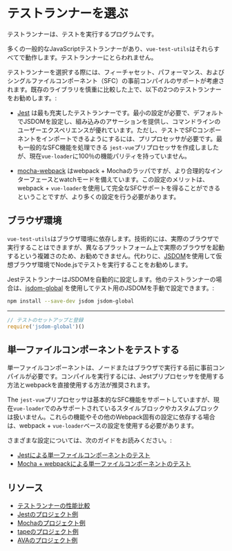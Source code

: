 # テストランナーを選ぶ

テストランナーは、テストを実行するプログラムです。

多くの一般的なJavaScriptテストランナーがあり、`vue-test-utils`はそれらすべてで動作します。テストランナーにとらわれません。

テストランナーを選択する際には、フィーチャセット、パフォーマンス、およびシングルファイルコンポーネント（SFC）の事前コンパイルのサポートが考慮されます。既存のライブラリを慎重に比較した上で、以下の2つのテストランナーをお勧めします。:

- [Jest](https://facebook.github.io/jest/docs/en/getting-started.html#content) は最も充実したテストランナーです。最小の設定が必要で、デフォルトでJSDOMを設定し、組み込みのアサーションを提供し、コマンドラインのユーザーエクスペリエンスが優れています。ただし、テストでSFCコンポーネントをインポートできるようにするには、プリプロセッサが必要です。最も一般的なSFC機能を処理できる `jest-vue`プリプロセッサを作成しましたが、現在`vue-loader`に100％の機能パリティを持っていません。

- [mocha-webpack](https://github.com/zinserjan/mocha-webpack) はwebpack + Mochaのラッパですが、より合理的なインターフェースとwatchモードを備えています。この設定のメリットは、webpack + `vue-loader`を使用して完全なSFCサポートを得ることができるということですが、より多くの設定を行う必要があります。

## ブラウザ環境

`vue-test-utils`はブラウザ環境に依存します。技術的には、実際のブラウザで実行することはできますが、異なるプラットフォーム上で実際のブラウザを起動するという複雑さのため、お勧めできません。代わりに、[JSDOM](https://github.com/tmpvar/jsdom)を使用して仮想ブラウザ環境でNode.jsでテストを実行することをお勧めします。

JestテストランナーはJSDOMを自動的に設定します。他のテストランナーの場合は、[jsdom-global](https://github.com/rstacruz/jsdom-global) を使用してテスト用のJSDOMを手動で設定できます。:

``` bash
npm install --save-dev jsdom jsdom-global
```
---
``` js
// テストのセットアップと登録
require('jsdom-global')()
```

## 単一ファイルコンポーネントをテストする

単一ファイルコンポーネントは、ノードまたはブラウザで実行する前に事前コンパイルが必要です。コンパイルを実行するには、Jestプリプロセッサを使用する方法とwebpackを直接使用する方法が推奨されます。

The `jest-vue`プリプロセッサは基本的なSFC機能をサポートしていますが、現在`vue-loader`でのみサポートされているスタイルブロックやカスタムブロックは扱いません。これらの機能やその他のWebpack固有の設定に依存する場合は、webpack + `vue-loader`ベースの設定を使用する必要があります。

さまざまな設定については、次のガイドをお読みください。:
- [Jestによる単一ファイルコンポーネントのテスト](./testing-SFCs-with-jest.md)
- [Mocha + webpackによる単一ファイルコンポーネントのテスト](./testing-SFCs-with-mocha-webpack.md)

## リソース

- [テストランナーの性能比較](https://github.com/eddyerburgh/vue-unit-test-perf-comparison)
- [Jestのプロジェクト例](https://github.com/vuejs/vue-test-utils-jest-example)
- [Mochaのプロジェクト例](https://github.com/vuejs/vue-test-utils-mocha-webpack-example)
- [tapeのプロジェクト例](https://github.com/eddyerburgh/vue-test-utils-tape-example)
- [AVAのプロジェクト例](https://github.com/eddyerburgh/vue-test-utils-ava-example)
